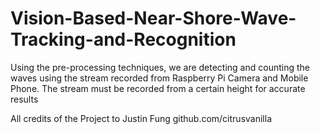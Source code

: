 # Vision-Based-Near-Shore-Wave-Tracking-and-Recognition
Using the pre-processing techniques, we are detecting and counting the waves using the stream recorded from Raspberry Pi Camera and Mobile Phone. The stream must be recorded from a certain height for accurate results


All credits of the Project to Justin Fung
github.com/citrusvanilla
